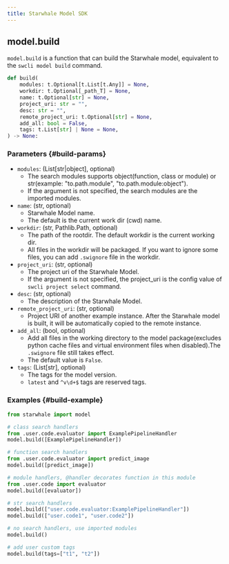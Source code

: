 ```yaml
---
title: Starwhale Model SDK
---
```


## model.build

`model.build` is a function that can build the Starwhale model, equivalent to the `swcli model build` command.

```python
def build(
    modules: t.Optional[t.List[t.Any]] = None,
    workdir: t.Optional[_path_T] = None,
    name: t.Optional[str] = None,
    project_uri: str = "",
    desc: str = "",
    remote_project_uri: t.Optional[str] = None,
    add_all: bool = False,
    tags: t.List[str] | None = None,
) -> None:
```

### Parameters {#build-params}

- `modules`: (List[str|object], optional)
  - The search modules supports object(function, class or module) or str(example: "to.path.module", "to.path.module:object").
  - If the argument is not specified, the search modules are the imported modules.
- `name`: (str, optional)
  - Starwhale Model name.
  - The default is the current work dir (cwd) name.
- `workdir`: (str, Pathlib.Path, optional)
  - The path of the rootdir. The default workdir is the current working dir.
  - All files in the workdir will be packaged. If you want to ignore some files, you can add `.swignore` file in the workdir.
- `project_uri`: (str, optional)
  - The project uri of the Starwhale Model.
  - If the argument is not specified, the project_uri is the config value of `swcli project select` command.
- `desc`: (str, optional)
  - The description of the Starwhale Model.
- `remote_project_uri`: (str, optional)
  - Project URI of another example instance. After the Starwhale model is built, it will be automatically copied to the remote instance.
- `add_all`: (bool, optional)
  - Add all files in the working directory to the model package(excludes python cache files and virtual environment files when disabled).The `.swignore` file still takes effect.
  - The default value is `False`.
- `tags`: (List[str], optional)
  - The tags for the model version.
  - `latest` and `^v\d+$` tags are reserved tags.

### Examples {#build-example}

```python
from starwhale import model

# class search handlers
from .user.code.evaluator import ExamplePipelineHandler
model.build([ExamplePipelineHandler])

# function search handlers
from .user.code.evaluator import predict_image
model.build([predict_image])

# module handlers, @handler decorates function in this module
from .user.code import evaluator
model.build([evaluator])

# str search handlers
model.build(["user.code.evaluator:ExamplePipelineHandler"])
model.build(["user.code1", "user.code2"])

# no search handlers, use imported modules
model.build()

# add user custom tags
model.build(tags=["t1", "t2"])
```
